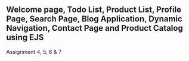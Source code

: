 Welcome page, Todo List, Product List, Profile Page, Search Page, Blog Application, Dynamic Navigation, Contact Page and Product Catalog using EJS
-----
Assignment 4, 5, 6 & 7
